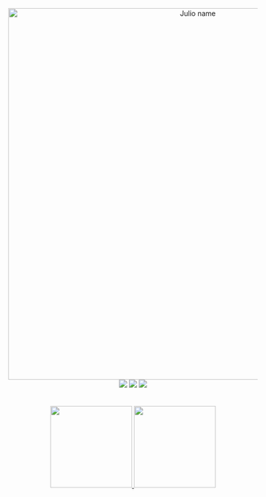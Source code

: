<div align="center">
  <img align="center" alt="Julio name" width=750" src="https://cdn.discordapp.com/attachments/979089537756176397/991444381896806431/unknown.png">
</div>

<div align="center"> 
  <a href = "mailto:contatorafaballerini@gmail.com"><img src="https://img.shields.io/badge/Twitter-1DA1F2?style=for-the-badge&logo=twitter&logoColor=white" target="_blank"></a>
  <a href = "mailto:contatorafaballerini@gmail.com"><img src="https://img.shields.io/badge/-Gmail-%23333?style=for-the-badge&logo=gmail&logoColor=white" target="_blank"></a>
  <a href="https://www.linkedin.com/in/rafaella-ballerini-45875016a" target="_blank"><img src="https://img.shields.io/badge/-LinkedIn-%230077B5?style=for-the-badge&logo=linkedin&logoColor=white" target="_blank"></a> 
</div>

<br>
<br>

<div align="center">
  <a href="https://github.com/ojuliocesar">
  <img height="165em" src="https://github-readme-stats.vercel.app/api?username=ojuliocesar&show_icons=true&theme=dracula&include_all_commits=true&count_private=true"/>
  <img height="165em" src="https://github-readme-stats.vercel.app/api/top-langs/?username=ojuliocesar&layout=compact&langs_count=7&theme=dracula"/>
</div>
